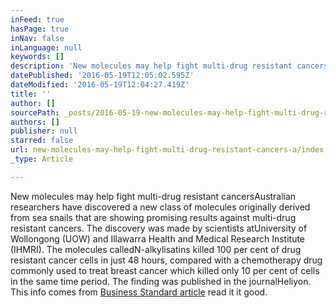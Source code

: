 ```yaml
---
inFeed: true
hasPage: true
inNav: false
inLanguage: null
keywords: []
description: 'New molecules may help fight multi-drug resistant cancersAustralian researchers have discovered a new class of molecules originally derived from sea snails that are showing promising results against multi-drug resistant cancers. The discovery was made by scientists atUniversity of Wollongong (UOW) and Illawarra Health and Medical Research Institute (IHMRI). The molecules calledN-alkylisatins killed 100 per cent of drug resistant cancer cells in just 48 hours, compared with a chemotherapy drug commonly used to treat breast cancer which killed only 10 per cent of cells in the same time period. The finding was published in the journalHeliyon. This info comes from Business Standard article read it it good.'
datePublished: '2016-05-19T12:05:02.595Z'
dateModified: '2016-05-19T12:04:27.419Z'
title: ''
author: []
sourcePath: _posts/2016-05-19-new-molecules-may-help-fight-multi-drug-resistant-cancers-a.md
authors: []
publisher: null
starred: false
url: new-molecules-may-help-fight-multi-drug-resistant-cancers-a/index.html
_type: Article

---
```

New molecules may help fight multi-drug resistant cancersAustralian researchers have discovered a new class of molecules originally derived from sea snails that are showing promising results against multi-drug resistant cancers. The discovery was made by scientists atUniversity of Wollongong (UOW) and Illawarra Health and Medical Research Institute (IHMRI). The molecules calledN-alkylisatins killed 100 per cent of drug resistant cancer cells in just 48 hours, compared with a chemotherapy drug commonly used to treat breast cancer which killed only 10 per cent of cells in the same time period. The finding was published in the journalHeliyon.  
This info comes from [Business Standard article][0] read it it good.


[0]: http://www.business-standard.com/article/pti-stories/new-molecules-may-help-fight-multi-drug-resistant-cancers-116051700591_1.html